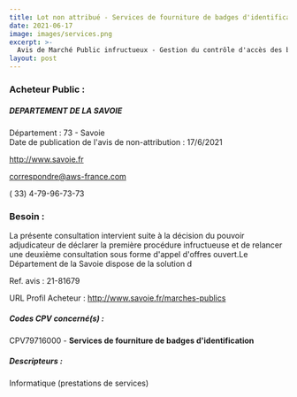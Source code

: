 ```yaml
---
title: Lot non attribué - Services de fourniture de badges d'identification
date: 2021-06-17
image: images/services.png
excerpt: >-
  Avis de Marché Public infructueux - Gestion du contrôle d'accès des bâtiments et collèges du Département de la Savoie
layout: post
---
```


### Acheteur Public :
##### DEPARTEMENT DE LA SAVOIE
Département : 73 - Savoie<br/>
Date de publication de l'avis de non-attribution : 17/6/2021


http://www.savoie.fr

correspondre@aws-france.com

( 33) 4-79-96-73-73
### Besoin :

La présente consultation intervient suite à la décision du pouvoir adjudicateur de déclarer la première procédure infructueuse et de relancer une deuxième consultation sous forme d'appel d'offres ouvert.Le Département de la Savoie dispose de la solution d

Ref. avis : 21-81679

URL Profil Acheteur : http://www.savoie.fr/marches-publics

##### Codes CPV concerné(s) :
CPV79716000 - **Services de fourniture de badges d'identification** <br/>

##### Descripteurs :
Informatique (prestations de services) <br/>
